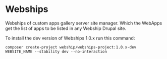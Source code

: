 # Webships

Webships of custom apps gallery server site manager.
 Which the WebApps get the list of apps to be listed in any Webship Drupal site.


To install the dev version of Webships 1.0.x run this command:
```
composer create-project webship/webships-project:1.0.x-dev WEBSITE_NAME --stability dev --no-interaction
```